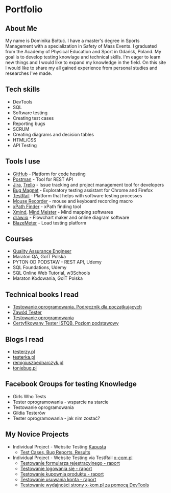 # Portfolio

## About Me
My name is Dominika Bołtuć. I have a master's degree in Sports Management with a specialization in Safety of Mass Events. I graduated from the Academy of Physical Education and Sport in Gdańsk, Poland. My goal is to develop testing knowlage and technical skills. I'm eager to learn new things and I would like to expand my knowledge in the field. On this site I would like to share my all gained experience from personal studies and researches I've made.

## Tech skills
  - DevTools
  - SQL
  - Software testing
  - Creating test cases
  - Reporting bugs
  - SCRUM
  - Creating diagrams and decision tables
  - HTML/CSS
  - API Testing

## Tools I use
  - [GitHub](https://github.com) - Platform for code hosting
  - [Postman](https://www.postman.com/) - Tool for REST API
  - [Jira](https://www.atlassian.com/software/jira0), [Trello](https://trello.com/) - Issue tracking and project management tool for developers
  - [Bug Magnet](https://chrome.google.com/webstore/detail/bug-magnet/efhedldbjahpgjcneebmbolkalbhckfi?hl=pl) - Exploratory testing assistant for Chrome and Firefox
  - [TestRail](https://www.testrail.com) -  Platform that helps with software testing processes
  - [Mouse Recorder](https://www.mouserecorder.com/) - mouse and keyboard recording macro
  - [xPath Finder](https://chrome.google.com/webstore/detail/xpath-finder/ihnknokegkbpmofmafnkoadfjkhlogph) - xPath finding tool
  - [Xmind](https://www.xmind.net/), [Mind Meister](https://www.mindmeister.com/) - Mind mapping softwares
  - [draw.io](https://app.diagrams.net/) - Flowchart maker and online diagram software
  - [BlazeMeter](https://www.blazemeter.com/) - Load testing platform

## Courses
  - [Quality Assurance Engineer](https://1drv.ms/b/s!AjAZA9Jy0BEdg4EZCWc8Jw4SD3L5Ig?e=SwnfqN)
  - Maraton QA, GoIT Polska
  - PYTON OD PODSTAW - REST API, Udemy
  - SQL Foundations, Udemy
  - SQL Online Web Tutorial, w3Schools
  - Maraton Kodowania, GoIT Polska

## Technical books I read
  - [Testowanie oprogramowania. Podręcznik dla początkujących](https://helion.pl/ksiazki/testowanie-oprogramowania-podrecznik-dla-poczatkujacych-rafal-pawlak,szteop.htm?_ga=NC.1384359092-1587824560&abpar1=desktop&abpar2=236563.1746781.&abpcid=41&abpid=11&bb_coid=3069019&bb_id=3#format/d)
  - [Zawód Tester](https://lubimyczytac.pl/ksiazka/291227/zawod-tester)
  - [Testowanie oprogramowania](https://helion.pl/ksiazki/testowanie-oprogramowania-podrecznik-dla-poczatkujacych-rafal-pawlak,szteop.htm?_ga=NC.1384359092-1587824560&abpar1=desktop&abpar2=236563.1746781.&abpcid=41&abpid=11&bb_coid=3069019&bb_id=3#format/d)
  - [Certyfikowany Tester ISTQB. Poziom podstawowy](https://helion.pl/ksiazki/certyfikowany-tester-istqb-poziom-podstawowy-adam-roman-lucjan-stapp,ctispv.htm#format/d)

## Blogs I read
  - [testerzy.pl](https://testerzy.pl)
  - [testerka.pl](https://testerka.pl)
  - [remigiuszbednarczyk.pl](https://remigiuszbednarczyk.pl/)
  - [toniebug.pl](https://www.toniebug.pl/)

## Facebook Groups for testing Knowledge
  - Girls Who Tests
  - Tester oprogramowania - wsparcie na starcie
  - Testowanie oprogramowania
  - Gildia Testerów
  - Tester oprogramowania - jak nim zostać?

## My Novice Projects
  - Individual Project - Website Testing [Kapusta](https://kapusta-qa.netlify.app)
    - [Test Cases, Bug Reports, Results](https://docs.google.com/document/d/1cYgVX2G2Utm9qDLyZrJQj_cOomUQmouM8U6GCtUb2ek/edit?usp=sharing)
  - Individual Project - Website Testing via TestRail [x-com.pl](https://www.x-kom.pl)
    - [Testowanie formularza rejestracyjnego - raport](https://github.com/DomiBolt/Portfolio/files/12130503/Testowanie.formularza.rejestracyjego.pdf)
    - [Testowanie logowania się - raport](https://github.com/DomiBolt/Portfolio/files/12130701/Testowanie.logowania.sie.pdf)
    - [Testowanie kupownia produktu - raport](https://github.com/DomiBolt/Portfolio/files/12131124/Testowanie.kupowania.produktu.pdf)
    - [Testowanie usuwania konta - raport](https://github.com/DomiBolt/Portfolio/files/12131248/Testowanie.usuwania.konta.pdf)
    - [Testowanie wydajności strony x-kom.pl za pomocą DevTools](https://docs.google.com/document/d/1H5itOeVPFei8rv5HK1lvqlCmEm9AHvkeihhMZzo_YX4/edit?usp=sharin)
